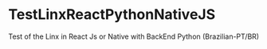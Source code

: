 # TestLinxReactPythonNativeJS
Test of the Linx in React Js or Native with BackEnd Python (Brazilian-PT/BR)
